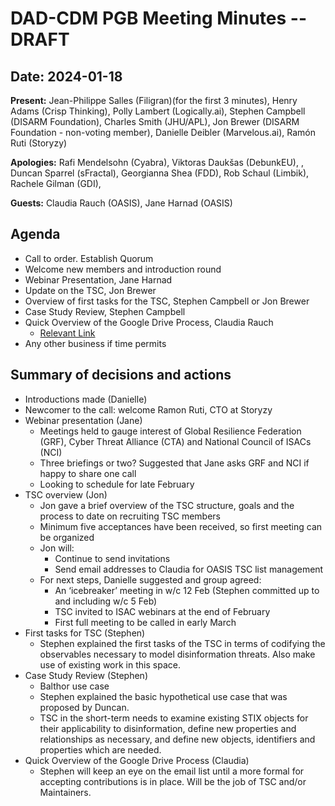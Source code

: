 # DAD-CDM PGB Meeting Minutes -- DRAFT
## Date: 2024-01-18

**Present:** Jean-Philippe Salles (Filigran)(for the first 3 minutes), Henry Adams (Crisp Thinking), Polly Lambert (Logically.ai), Stephen Campbell (DISARM Foundation), Charles Smith (JHU/APL),  Jon Brewer (DISARM Foundation - non-voting member), Danielle Deibler (Marvelous.ai), Ramón Ruti (Storyzy)

**Apologies:** Rafi Mendelsohn (Cyabra), Viktoras Daukšas (DebunkEU), , Duncan Sparrel (sFractal), Georgianna Shea (FDD), Rob Schaul (Limbik), Rachele Gilman (GDI), 

**Guests:** Claudia Rauch (OASIS), Jane Harnad (OASIS)

## Agenda

* Call to order. Establish Quorum 
* Welcome new members and introduction round
* Webinar Presentation, Jane Harnad
* Update on the TSC, Jon Brewer
* Overview of first tasks for the TSC, Stephen Campbell or Jon Brewer
* Case Study Review, Stephen Campbell
* Quick Overview of the Google Drive Process, Claudia Rauch
	* [Relevant Link](https://lists.oasis-open-projects.org/g/dad-cdm-pgb/topic/contrinbutions_via_gdrive_for/103744978?p=,,,20,0,0,0::recentpostdate/sticky,,,20,2,0,103744978,previd%3D1705341976063557822,nextid%3D1701104644567290345&previd=1705341976063557822&nextid=1701104644567290345)
* Any other business if time permits


## Summary of decisions and actions
* Introductions made (Danielle)
* Newcomer to the call:  welcome Ramon Ruti, CTO at Storyzy 
* Webinar presentation (Jane)
	* Meetings held to gauge interest of Global Resilience Federation (GRF), Cyber Threat Alliance (CTA) and National Council of ISACs (NCI)
	* Three briefings or two?  Suggested that Jane asks GRF and NCI if happy to share one call
	* Looking to schedule for late February
* TSC overview (Jon)
	* Jon gave a brief overview of the TSC structure, goals and the process to date on recruiting TSC members
	* Minimum five acceptances have been received, so first meeting can be organized
	* Jon will:
		* Continue to send invitations
		* Send email addresses to Claudia for OASIS TSC list management
	* For next steps, Danielle suggested and group agreed:
		* An ‘icebreaker’ meeting in w/c 12 Feb (Stephen committed up to and including w/c 5 Feb)
		* TSC invited to ISAC webinars at the end of February
		* First full meeting to be called in early March
* First tasks for TSC (Stephen)
	* Stephen explained the first tasks of the TSC in terms of codifying the observables necessary to model disinformation threats. Also make use of existing work in this space.
* Case Study Review (Stephen)
	* Balthor use case 
	* Stephen explained the basic hypothetical use case that was proposed by  Duncan. 
	* TSC in the short-term needs to examine existing STIX objects for their applicability to disinformation, define new properties and relationships as necessary, and define new objects, identifiers and properties which are needed. 
* Quick Overview of the Google Drive Process  (Claudia)
	* Stephen will keep an eye on the email list until a more formal for accepting contributions is in place. Will be the job of TSC and/or Maintainers.




